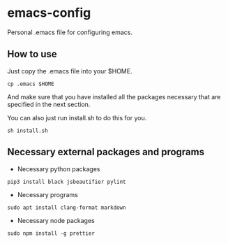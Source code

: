 # emacs-config
Personal .emacs file for configuring emacs.

## How to use
Just copy the .emacs file into your $HOME.

```
cp .emacs $HOME
```

And make sure that you have installed all the packages necessary that are specified in the next section.

You can also just run install.sh to do this for you.

```
sh install.sh
```

## Necessary external packages and programs

- Necessary python packages

```
pip3 install black jsbeautifier pylint
```
- Necessary programs

```
sudo apt install clang-format markdown
```

- Necessary node packages

```
sudo npm install -g prettier
```
